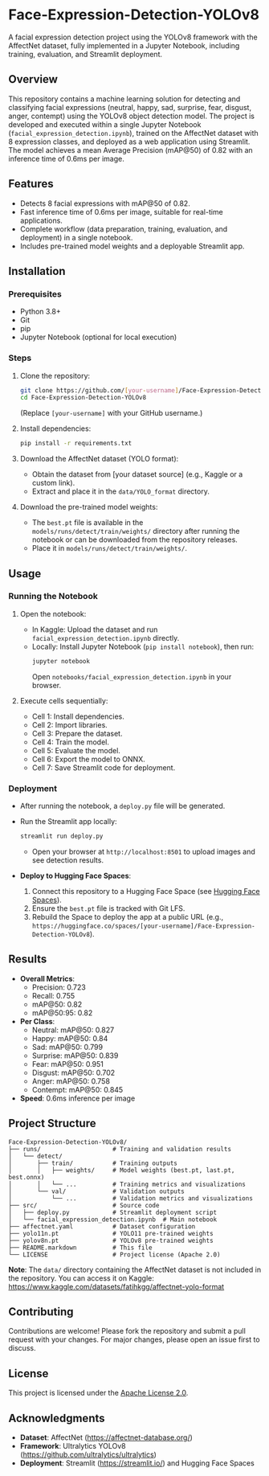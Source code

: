 # Face-Expression-Detection-YOLOv8

A facial expression detection project using the YOLOv8 framework with the AffectNet dataset, fully implemented in a Jupyter Notebook, including training, evaluation, and Streamlit deployment.

## Overview
This repository contains a machine learning solution for detecting and classifying facial expressions (neutral, happy, sad, surprise, fear, disgust, anger, contempt) using the YOLOv8 object detection model. The project is developed and executed within a single Jupyter Notebook (`facial_expression_detection.ipynb`), trained on the AffectNet dataset with 8 expression classes, and deployed as a web application using Streamlit. The model achieves a mean Average Precision (mAP@50) of 0.82 with an inference time of 0.6ms per image.

## Features
- Detects 8 facial expressions with mAP@50 of 0.82.
- Fast inference time of 0.6ms per image, suitable for real-time applications.
- Complete workflow (data preparation, training, evaluation, and deployment) in a single notebook.
- Includes pre-trained model weights and a deployable Streamlit app.

## Installation

### Prerequisites
- Python 3.8+
- Git
- pip
- Jupyter Notebook (optional for local execution)

### Steps
1. Clone the repository:
   ```bash
   git clone https://github.com/[your-username]/Face-Expression-Detection-YOLOv8.git
   cd Face-Expression-Detection-YOLOv8
   ```
   (Replace `[your-username]` with your GitHub username.)

2. Install dependencies:
   ```bash
   pip install -r requirements.txt
   ```

3. Download the AffectNet dataset (YOLO format):
   - Obtain the dataset from [your dataset source] (e.g., Kaggle or a custom link).
   - Extract and place it in the `data/YOLO_format` directory.

4. Download the pre-trained model weights:
   - The `best.pt` file is available in the `models/runs/detect/train/weights/` directory after running the notebook or can be downloaded from the repository releases.
   - Place it in `models/runs/detect/train/weights/`.

## Usage

### Running the Notebook
1. Open the notebook:
   - In Kaggle: Upload the dataset and run `facial_expression_detection.ipynb` directly.
   - Locally: Install Jupyter Notebook (`pip install notebook`), then run:
     ```bash
     jupyter notebook
     ```
     Open `notebooks/facial_expression_detection.ipynb` in your browser.

2. Execute cells sequentially:
   - Cell 1: Install dependencies.
   - Cell 2: Import libraries.
   - Cell 3: Prepare the dataset.
   - Cell 4: Train the model.
   - Cell 5: Evaluate the model.
   - Cell 6: Export the model to ONNX.
   - Cell 7: Save Streamlit code for deployment.

### Deployment
- After running the notebook, a `deploy.py` file will be generated.
- Run the Streamlit app locally:
  ```bash
  streamlit run deploy.py
  ```
  - Open your browser at `http://localhost:8501` to upload images and see detection results.

- **Deploy to Hugging Face Spaces**:
  1. Connect this repository to a Hugging Face Space (see [Hugging Face Spaces](https://huggingface.co/spaces)).
  2. Ensure the `best.pt` file is tracked with Git LFS.
  3. Rebuild the Space to deploy the app at a public URL (e.g., `https://huggingface.co/spaces/[your-username]/Face-Expression-Detection-YOLOv8`).

## Results
- **Overall Metrics**:
  - Precision: 0.723
  - Recall: 0.755
  - mAP@50: 0.82
  - mAP@50:95: 0.82
- **Per Class**:
  - Neutral: mAP@50: 0.827
  - Happy: mAP@50: 0.84
  - Sad: mAP@50: 0.799
  - Surprise: mAP@50: 0.839
  - Fear: mAP@50: 0.951
  - Disgust: mAP@50: 0.702
  - Anger: mAP@50: 0.758
  - Contempt: mAP@50: 0.845
- **Speed**: 0.6ms inference per image

## Project Structure
```
Face-Expression-Detection-YOLOv8/
├── runs/                    # Training and validation results
│   └── detect/
│       ├── train/           # Training outputs
│       │   ├── weights/     # Model weights (best.pt, last.pt, best.onnx)
│       │   └── ...          # Training metrics and visualizations
│       └── val/             # Validation outputs
│           └── ...          # Validation metrics and visualizations
├── src/                     # Source code
│   ├── deploy.py            # Streamlit deployment script
│   └── facial_expression_detection.ipynb  # Main notebook
├── affectnet.yaml           # Dataset configuration
├── yolo11n.pt               # YOLO11 pre-trained weights
├── yolov8n.pt               # YOLOv8 pre-trained weights
├── README.markdown          # This file
└── LICENSE                  # Project license (Apache 2.0)
```

**Note**: The `data/` directory containing the AffectNet dataset is not included in the repository. You can access it on Kaggle: https://www.kaggle.com/datasets/fatihkgg/affectnet-yolo-format

## Contributing
Contributions are welcome! Please fork the repository and submit a pull request with your changes. For major changes, please open an issue first to discuss.

## License
This project is licensed under the [Apache License 2.0](LICENSE).

## Acknowledgments
- **Dataset**: AffectNet (https://affectnet-database.org/)
- **Framework**: Ultralytics YOLOv8 (https://github.com/ultralytics/ultralytics)
- **Deployment**: Streamlit (https://streamlit.io/) and Hugging Face Spaces

